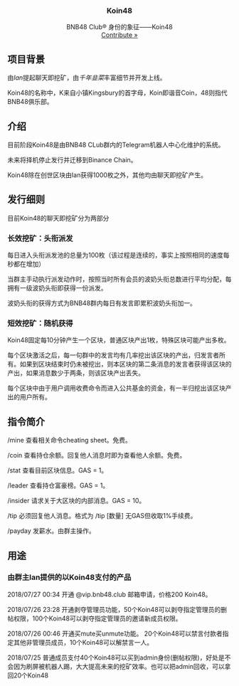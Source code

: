 <p>
  <h3 align="center">Koin48</h3>
  <p align="center">
    BNB48 Club&reg; 身份的象征——Koin48
  <br />
  <a href='https://github.com/BNB48Club/koin48'>Contribute »</a>
  </p>
</p>

## 项目背景
由*Ian*提起聊天即挖矿，由*千年韭菜*丰富细节并开发上线。

Koin48的名称中，K来自小镇Kingsbury的首字母，Koin即谐音Coin，48则指代BNB48俱乐部。

## 介绍
目前阶段Koin48是由BNB48 CLub群内的Telegram机器人中心化维护的系统。

未来将择机停止发行并迁移到Binance Chain。

Koin48除在创世区块由Ian获得1000枚之外，其他均由聊天即挖矿产生。

## 发行细则
目前Koin48的聊天即挖矿分为两部分

### 长效挖矿：头衔派发

每日进入头衔派发池的总量为100枚（该过程是连续的，事实上按照相同的速度每秒都在增加）

当群主手动执行派发动作时，按照当时所有会员的波奶头衔总数进行平均分配，每拥有一级波奶头衔即获得一份派发。

波奶头衔的获得方式为BNB48群内每日有发言即累积波奶头衔加一。

### 短效挖矿：随机获得
Koin48固定每10分钟产生一个区块，普通区块产出1枚，特殊区块可能产出多枚。

每个区块激活之后，每一句群中的发言均有几率挖出该区块的产出，归发言者所有。如果到区块结束时仍未被挖出，则本区块的第二条消息的发言者获得该区块的产出，如果消息数少于两条，则该区块产出丢失。

每个区块中由于用户调用收费命令而进入公共基金的资金，有一半归挖出该区块产出的用户所有。

## 指令简介
/mine     查看相关命令cheating sheet。免费。

/coin     查看持仓余额。回复他人消息时即为查看他人余额。免费。

/stat     查看目前区块信息。GAS = 1。

/leader   查看持仓富豪榜。GAS = 1。

/insider  请求关于大区块的内部消息。GAS = 10。

/tip      必须回复他人消息。格式为 /tip [数量] 无GAS但收取1%手续费。

/payday   发薪水。由群主操作。

## 用途
### 由群主Ian提供的以Koin48支付的产品
2018/07/27 00:34 开通 @vip.bnb48.club 邮箱申请，价格200 Koin48。

2018/07/26 23:28 开通剥夺管理员功能，50个Koin48可以剥夺指定管理员的删帖权限，100个Koin48可以剥夺指定管理员的邀请新成员权限。

2018/07/26 00:46 开通买mute买unmute功能。 20个Koin48可以禁言付款者指定其他非管理员成员，10个Koin48可以解禁言一人。

2018/07/25 普通成员支付40个Koin48可以买到admin身份(删帖权限)，好处是不会因为刷屏被机器人踢，大大提高未来的挖矿效率。也可以把admin回收，可以拿回20个Koin48

